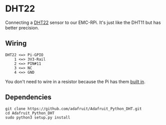 # DHT22

Connecting a [DHT22](https://amzn.to/2KEA9Jh) sensor to our EMC-RPi.
It's just like the DHT11 but has better precision.

## Wiring

    DHT22 <=> Pi-GPIO
        1 <=> 3V3-Rail
        2 <=> PIN#11
        3 <=> NC
        4 <=> GND

You don't need to wire in a resistor because the Pi has them [built in](https://raspberrypi.stackexchange.com/questions/12161/do-i-have-to-connect-a-resistor-to-my-dht22-humidity-sensor).


## Dependencies

	git clone https://github.com/adafruit/Adafruit_Python_DHT.git
	cd Adafruit_Python_DHT
	sudo python3 setup.py install
